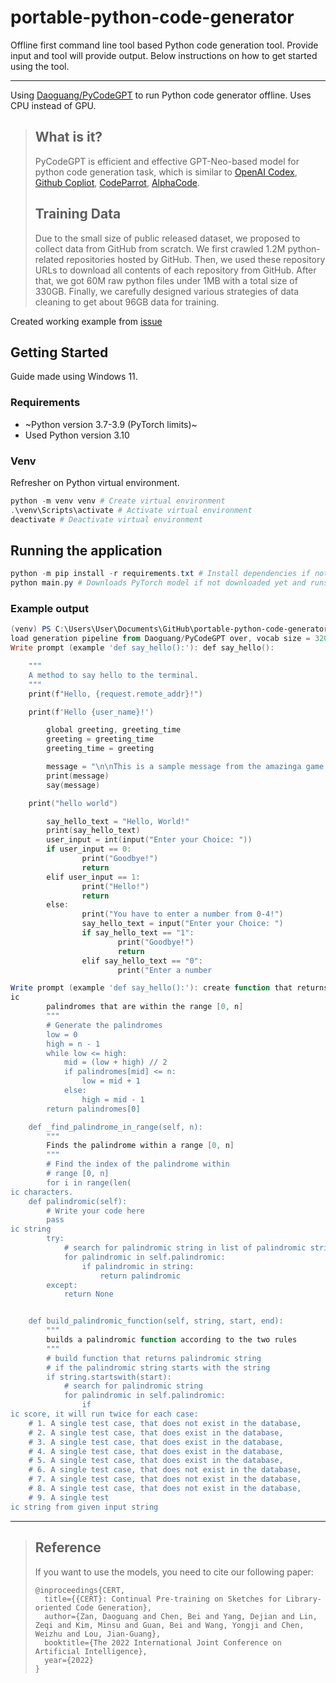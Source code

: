 # portable-python-code-generator

Offline first command line tool based Python code generation tool. Provide input and tool will provide output. Below instructions on how to get started using the tool.

---

Using [Daoguang/PyCodeGPT](https://github.com/microsoft/PyCodeGPT) to run Python code generator offline. Uses CPU instead of GPU.

> ## What is it?
> 
> PyCodeGPT is efficient and effective GPT-Neo-based model for python code generation task, which is similar to [OpenAI Codex](https://openai.com/blog/openai-codex/), [Github Copliot](https://copilot.github.com/), [CodeParrot](https://huggingface.co/blog/codeparrot), [AlphaCode](https://deepmind.com/blog/article/Competitive-programming-with-AlphaCode).
>
> ## Training Data
> Due to the small size of public released dataset, we proposed to collect data from GitHub from scratch. We first crawled 1.2M python-related repositories hosted by GitHub. Then, we used these repository URLs to download all contents of each repository from GitHub. After that, we got 60M raw python files under 1MB with a total size of 330GB. Finally, we carefully designed various strategies of data cleaning to get about 96GB data for training.
>

Created working example from [issue](https://github.com/microsoft/PyCodeGPT/issues/8)


## Getting Started

Guide made using Windows 11.

### Requirements

- ~Python version 3.7-3.9 (PyTorch limits)~
- Used Python version 3.10

### Venv

Refresher on Python virtual environment.

```powershell
python -m venv venv # Create virtual environment
.\venv\Scripts\activate # Activate virtual environment
deactivate # Deactivate virtual environment
```

## Running the application

```powershell
python -m pip install -r requirements.txt # Install dependencies if not installed yet
python main.py # Downloads PyTorch model if not downloaded yet and runs the app/script
```

### Example output 

```powershell
(venv) PS C:\Users\User\Documents\GitHub\portable-python-code-generator> python main.py
load generation pipeline from Daoguang/PyCodeGPT over, vocab size = 32000, eos id = 0, gpu device = 0.
Write prompt (example 'def say_hello():'): def say_hello():

    """
    A method to say hello to the terminal.
    """
    print(f"Hello, {request.remote_addr}!")

    print(f'Hello {user_name}!')

        global greeting, greeting_time
        greeting = greeting_time
        greeting_time = greeting

        message = "\n\nThis is a sample message from the amazinga game. What is your name?\n\nThe name is @",name
        print(message)
        say(message)

    print("hello world")

        say_hello_text = "Hello, World!"
        print(say_hello_text)
        user_input = int(input("Enter your Choice: "))
        if user_input == 0:
                print("Goodbye!")
                return
        elif user_input == 1:
                print("Hello!")
                return
        else:
                print("You have to enter a number from 0-4!")
                say_hello_text = input("Enter your Choice: ")
                if say_hello_text == "1":
                        print("Goodbye!")
                        return
                elif say_hello_text == "0":
                        print("Enter a number
```

```powershell
Write prompt (example 'def say_hello():'): create function that returns palindrom
ic
        palindromes that are within the range [0, n]
        """
        # Generate the palindromes
        low = 0
        high = n - 1
        while low <= high:
            mid = (low + high) // 2
            if palindromes[mid] <= n:
                low = mid + 1
            else:
                high = mid - 1
        return palindromes[0]

    def _find_palindrome_in_range(self, n):
        """
        Finds the palindrome within a range [0, n]
        """
        # Find the index of the palindrome within
        # range [0, n]
        for i in range(len(
ic characters.
    def palindromic(self):
        # Write your code here
        pass
ic string
        try:
            # search for palindromic string in list of palindromic string
            for palindromic in self.palindromic:
                if palindromic in string:
                    return palindromic
        except:
            return None


    def build_palindromic_function(self, string, start, end):
        """
        builds a palindromic function according to the two rules
        """
        # build function that returns palindromic string
        # if the palindromic string starts with the string
        if string.startswith(start):
            # search for palindromic string
            for palindromic in self.palindromic:
                if
ic score, it will run twice for each case:
    # 1. A single test case, that does not exist in the database,
    # 2. A single test case, that does exist in the database,
    # 3. A single test case, that does exist in the database,
    # 4. A single test case, that does exist in the database,
    # 5. A single test case, that does exist in the database,
    # 6. A single test case, that does not exist in the database,
    # 7. A single test case, that does not exist in the database,
    # 8. A single test case, that does not exist in the database,
    # 9. A single test
ic string from given input string
```

---

> ## Reference
> If you want to use the models, you need to cite our following paper:
> 
> ```
> @inproceedings{CERT,
>   title={{CERT}: Continual Pre-training on Sketches for Library-oriented Code Generation},
>   author={Zan, Daoguang and Chen, Bei and Yang, Dejian and Lin, Zeqi and Kim, Minsu and Guan, Bei and Wang, Yongji and Chen, Weizhu and Lou, Jian-Guang},
>   booktitle={The 2022 International Joint Conference on Artificial Intelligence},
>   year={2022}
> }
> ```
